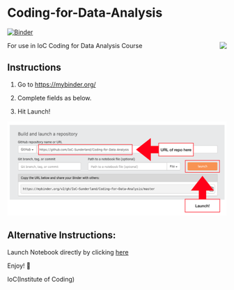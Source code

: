 # Coding-for-Data-Analysis
[![Binder](https://mybinder.org/badge_logo.svg)](https://mybinder.org/v2/gh/IoC-Sunderland/Coding-for-Data-Analysis/master)

<img style="float: right;" src="img/ioclogo.jpg">

For use in IoC Coding for Data Analysis Course

## Instructions

1. Go to https://mybinder.org/

2. Complete fields as below.

3. Hit Launch!

![binder instructions](img/my_binder_launch.png)


## Alternative Instructions:

Launch Notebook directly by clicking [here](https://mybinder.org/v2/gh/IoC-Sunderland/Coding-for-Data-Analysis/master)

Enjoy! :tada:

IoC(Institute of Coding)

